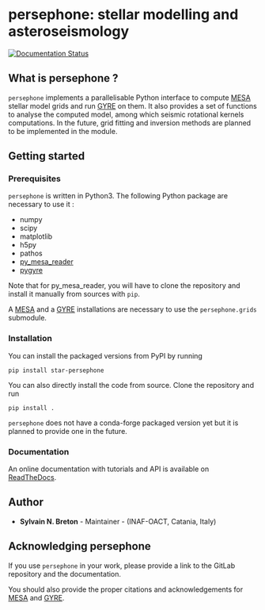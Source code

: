 # persephone: stellar modelling and asteroseismology

[![Documentation Status](https://readthedocs.org/projects/star-persephone/badge/?version=latest)](https://star-persephone.readthedocs.io/en/latest/?badge=latest)

## What is persephone ?

``persephone`` implements a parallelisable Python interface to compute 
[MESA](https://docs.mesastar.org/en/release-r23.05.1/#) stellar
model grids and run [GYRE](https://gyre.readthedocs.io/en/stable/index.html)
on them. It also provides a set of functions to analyse the computed model, 
among which seismic rotational kernels computations.
In the future, grid fitting and inversion methods are planned to be 
implemented in the module.

## Getting started

### Prerequisites

``persephone`` is written in Python3.
The following Python package are necessary to use it :
- numpy
- scipy
- matplotlib
- h5py
- pathos
- [py\_mesa\_reader](https://github.com/wmwolf/py_mesa_reader) 
- [pygyre](https://github.com/rhdtownsend/pygyre)

Note that for py\_mesa\_reader, you will have to clone the repository 
and install it manually from sources with ``pip``.  

A [MESA](https://docs.mesastar.org/en/release-r23.05.1/installation.html) 
and a [GYRE](https://gyre.readthedocs.io/en/stable/user-guide/quick-start.html) 
installations are necessary to use the ``persephone.grids`` submodule.

### Installation

You can install the packaged versions from PyPI by running

``pip install star-persephone``

You can also directly install the code from source. Clone the 
repository and run 

``pip install .``

``persephone`` does not have a conda-forge packaged version yet
but it is planned to provide one in the future.

### Documentation

An online documentation with tutorials and API is available
on [ReadTheDocs](https://star-persephone.readthedocs.io/en/latest/index.html).

## Author

* **Sylvain N. Breton** - Maintainer - (INAF-OACT, Catania, Italy)

## Acknowledging persephone 

If you use ``persephone`` in your work, please provide a link to
the GitLab repository and the documentation.

You should also provide the proper citations and acknowledgements for
[MESA](https://docs.mesastar.org/en/r15140/using_mesa/best_practices.html#citing-mesa) 
and [GYRE](https://gyre.readthedocs.io/en/stable/user-guide/preliminaries.html#citing-gyre).
